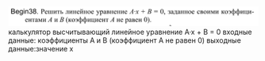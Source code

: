 ![alt text](image.png)
калькулятор высчитывающий линейное уравнение A·x + B = 0
входные данные: коэффициенты A и B (коэффициент A не равен 0)
выходные данные:значение х
